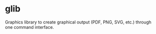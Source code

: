 glib
====

Graphics library to create graphical output (PDF, PNG, SVG, etc.) through one command interface.
